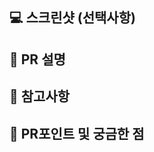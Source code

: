 ## 💻 스크린샷 (선택사항)
<!-- (선택사항) 구현 스크린샷 혹은 움짤, 영상 등을 올려주세요. -->

## 📃 PR 설명
<!-- 요구사항과 구현 내용을 간략히 설명해주세요. -->

## 📃 참고사항
<!-- 부가적인 설명을 통해서 리뷰어들의 이해를 도울만한 내용을 적어주세요. -->

## 🔎 PR포인트 및 궁금한 점
